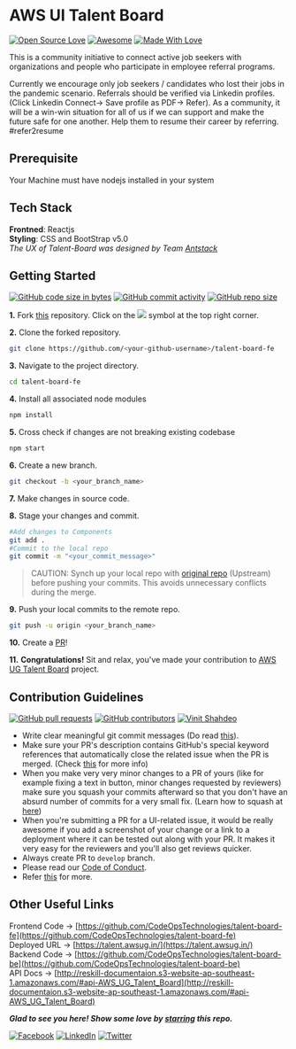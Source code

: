 # AWS UI Talent Board
[![Open Source Love](https://badges.frapsoft.com/os/v2/open-source.svg?v=103)](https://github.com/CodeOpsTechnologies)
[![Awesome](https://cdn.rawgit.com/sindresorhus/awesome/d7305f38d29fed78fa85652e3a63e154dd8e8829/media/badge.svg)](https://github.com/CodeOpsTechnologies) [![Made With Love](https://img.shields.io/badge/Made%20With-Love-orange.svg)](https://github.com/CodeOpsTechnologies)

This is a community initiative to connect active job seekers with organizations and people who participate in employee referral programs.

Currently we encourage only job seekers / candidates who lost their jobs in the pandemic scenario. Referrals should be verified via Linkedin profiles. (Click Linkedin Connect-> Save profile as PDF-> Refer). As a community, it will be a win-win situation for all of us if we can support and make the future safe for one another. Help them to resume their career by referring. #refer2resume

## Prerequisite
Your Machine must have nodejs installed in your system


## Tech Stack
<b>Frontned</b>: Reactjs
<br>
<b>Styling</b>: CSS and BootStrap v5.0
<br>
*The UX of Talent-Board was designed by Team [Antstack](https://www.antstack.io/)*

## Getting Started
[![GitHub code size in bytes](https://img.shields.io/github/languages/code-size/CodeOpsTechnologies/talent-board-fe?logo=github)](https://talent.awsug.in/) [![GitHub commit activity](https://img.shields.io/github/commit-activity/m/CodeOpsTechnologies/talent-board-fe?color=bluevoilet&logo=github)](https://github.com/CodeOpsTechnologies/talent-board-fe/commits/) [![GitHub repo size](https://img.shields.io/github/repo-size/CodeOpsTechnologies/talent-board-fe?logo=github)](https://talent.awsug.in/)

**1.** Fork [this](https://github.com/CodeOpsTechnologies/talent-board-fe/) repository.
Click on the <a href="https://github.com/CodeOpsTechnologies/talent-board-fe"><img src="https://img.icons8.com/ios/24/000000/code-fork.png"></a> symbol at the top right corner.

**2.** Clone the forked repository.
```bash
git clone https://github.com/<your-github-username>/talent-board-fe
```

**3.** Navigate to the project directory.
```bash
cd talent-board-fe
```

**4.** Install all associated node modules
```bash
npm install
```

**5.** Cross check if changes are not breaking existing codebase
```bash
npm start
```

**6.** Create a new branch.
```bash
git checkout -b <your_branch_name>
```

**7.** Make changes in source code.

**8.** Stage your changes and commit.
```bash
#Add changes to Components
git add .
#Commit to the local repo
git commit -m "<your_commit_message>"
```

>CAUTION: Synch up your local repo with [original repo](https://github.com/CodeOpsTechnologies/talent-board-fe) (Upstream) before pushing your commits.
>This avoids unnecessary conflicts during the merge.

**9.** Push your local commits to the remote repo.
```bash
git push -u origin <your_branch_name>
```

**10.** Create a [PR](https://help.github.com/en/github/collaborating-with-issues-and-pull-requests/creating-a-pull-request)!

**11.** **Congratulations!** Sit and relax, you've made your contribution to [AWS UG Talent Board](https://talent.awsug.in/) project.

## Contribution Guidelines
[![GitHub pull requests](https://img.shields.io/github/issues-pr-raw/CodeOpsTechnologies/talent-board-fe?logo=git&logoColor=white)](https://github.com/CodeOpsTechnologies/talent-board-fe/compare) [![GitHub contributors](https://img.shields.io/github/contributors/CodeOpsTechnologies/talent-board-fe?logo=github)](https://github.com/CodeOpsTechnologies/talent-board-fe/graphs/contributors) [![Vinit Shahdeo](https://img.shields.io/badge/Author-@smilegupta-gray.svg?colorA=gray&colorB=dodgerblue&logo=github)](https://github.com/smilegupta/)
- Write clear meaningful git commit messages (Do read [this](http://chris.beams.io/posts/git-commit/)).
- Make sure your PR's description contains GitHub's special keyword references that automatically close the related issue when the PR is merged. (Check [this](https://github.com/blog/1506-closing-issues-via-pull-requests) for more info)
- When you make very very minor changes to a PR of yours (like for example fixing a text in button, minor changes requested by reviewers) make sure you squash your commits afterward so that you don't have an absurd number of commits for a very small fix. (Learn how to squash at [here](https://davidwalsh.name/squash-commits-git))
- When you're submitting a PR for a UI-related issue, it would be really awesome if you add a screenshot of your change or a link to a deployment where it can be tested out along with your PR. It makes it very easy for the reviewers and you'll also get reviews quicker.
- Always create PR to `develop` branch.
- Please read our [Code of Conduct](./CODE_OF_CONDUCT.md).
- Refer [this](https://github.com/CodeOpsTechnologies/talent-board-fe/blob/master/CONTRIBUTING.md) for more.


## Other Useful Links

Frontend Code -> [https://github.com/CodeOpsTechnologies/talent-board-fe](https://github.com/CodeOpsTechnologies/talent-board-fe)
<br>
Deployed URL -> [https://talent.awsug.in/](https://talent.awsug.in/)
<br>
Backend Code -> [https://github.com/CodeOpsTechnologies/talent-board-be](https://github.com/CodeOpsTechnologies/talent-board-be)
<br>
API Docs -> [http://reskill-documentaion.s3-website-ap-southeast-1.amazonaws.com/#api-AWS_UG_Talent_Board](http://reskill-documentaion.s3-website-ap-southeast-1.amazonaws.com/#api-AWS_UG_Talent_Board)


***Glad to see you here! Show some love by [starring](https://github.com/CodeOpsTechnologies/talent-board-fe/) this repo.***

[![Facebook](https://img.shields.io/static/v1.svg?label=connect&message=@CodeOpsTech&color=grey&logo=facebook&style=flat&logoColor=white&colorA=royalblue)](https://www.facebook.com/CodeOpsTech)
[![LinkedIn](https://img.shields.io/static/v1.svg?label=connect&message=@CodeOpsTech&color=grey&logo=linkedin&style=flat&logoColor=white&colorA=royalblue)](https://www.linkedin.com/company/codeops-technologies/)
[![Twitter](https://img.shields.io/static/v1.svg?label=connect&message=@CodeOpsTech&color=grey&logo=twitter&style=flat&logoColor=white&colorA=royalblue)](https://twitter.com/CodeOpsTech)
